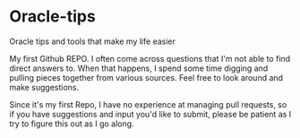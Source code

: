 # Oracle-tips
Oracle tips and tools that make my life easier

My first Github REPO.  I often come across questions that I'm not able to find direct answers to.  When that happens, I spend some time digging and pulling pieces together from various sources.
Feel free to look around and make suggestions.

Since it's my first Repo, I have no experience at managing pull requests, so if you have suggestions and input you'd like to submit, please be patient as I try to figure this out as I go along.
